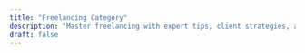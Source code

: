 ```yaml
---
title: "Freelancing Category"
description: "Master freelancing with expert tips, client strategies, and tools to help you build a flexible income, work remotely, and grow your career independently."
draft: false
---
```

